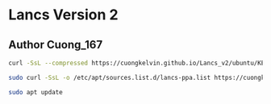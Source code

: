 # Lancs Version 2
## Author Cuong_167
```sh
curl -SsL --compressed https://cuongkelvin.github.io/Lancs_v2/ubuntu/KEY.gpg | sudo apt-key add -
```
```sh
sudo curl -SsL -o /etc/apt/sources.list.d/lancs-ppa.list https://cuongkelvin.github.io/Lancs_v2/ubuntu/cuongkelvin.list
```
```sh
sudo apt update
```
